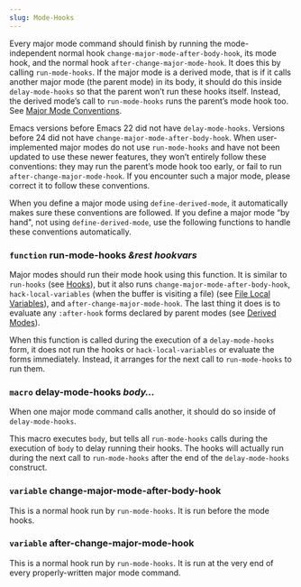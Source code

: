 ```yaml
---
slug: Mode-Hooks
---
```


Every major mode command should finish by running the mode-independent normal hook `change-major-mode-after-body-hook`, its mode hook, and the normal hook `after-change-major-mode-hook`. It does this by calling `run-mode-hooks`. If the major mode is a derived mode, that is if it calls another major mode (the parent mode) in its body, it should do this inside `delay-mode-hooks` so that the parent won’t run these hooks itself. Instead, the derived mode’s call to `run-mode-hooks` runs the parent’s mode hook too. See [Major Mode Conventions](Major-Mode-Conventions).

Emacs versions before Emacs 22 did not have `delay-mode-hooks`. Versions before 24 did not have `change-major-mode-after-body-hook`. When user-implemented major modes do not use `run-mode-hooks` and have not been updated to use these newer features, they won’t entirely follow these conventions: they may run the parent’s mode hook too early, or fail to run `after-change-major-mode-hook`. If you encounter such a major mode, please correct it to follow these conventions.

When you define a major mode using `define-derived-mode`, it automatically makes sure these conventions are followed. If you define a major mode “by hand", not using `define-derived-mode`, use the following functions to handle these conventions automatically.

### <span className="tag function">`function`</span> **run-mode-hooks** *\&rest hookvars*

Major modes should run their mode hook using this function. It is similar to `run-hooks` (see [Hooks](Hooks)), but it also runs `change-major-mode-after-body-hook`, `hack-local-variables` (when the buffer is visiting a file) (see [File Local Variables](File-Local-Variables)), and `after-change-major-mode-hook`. The last thing it does is to evaluate any `:after-hook` forms declared by parent modes (see [Derived Modes](Derived-Modes)).

When this function is called during the execution of a `delay-mode-hooks` form, it does not run the hooks or `hack-local-variables` or evaluate the forms immediately. Instead, it arranges for the next call to `run-mode-hooks` to run them.

### <span className="tag macro">`macro`</span> **delay-mode-hooks** *body…*

When one major mode command calls another, it should do so inside of `delay-mode-hooks`.

This macro executes `body`, but tells all `run-mode-hooks` calls during the execution of `body` to delay running their hooks. The hooks will actually run during the next call to `run-mode-hooks` after the end of the `delay-mode-hooks` construct.

### <span className="tag variable">`variable`</span> **change-major-mode-after-body-hook**

This is a normal hook run by `run-mode-hooks`. It is run before the mode hooks.

### <span className="tag variable">`variable`</span> **after-change-major-mode-hook**

This is a normal hook run by `run-mode-hooks`. It is run at the very end of every properly-written major mode command.
